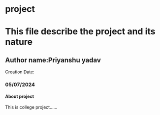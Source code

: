 # project
<h1> This file describe the project and its nature</h1>
<h2> Author name:Priyanshu yadav</h2>
Creation Date:<h3>05/07/2024</h3>
<h4> About project</h4>
<p>This is college project......</p>